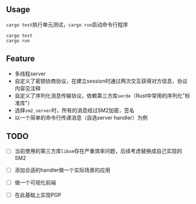 ## Usage

`cargo test`执行单元测试，`cargo run`启动命令行程序

```
cargo test
cargo run
```

## Feature

- 多线程server
- 自定义了密钥协商协议，在建立session时通过两次交互获得对方信息，协议内容见注释
- 自定义了序列化消息传输协议，依赖第三方库`serde`（Rust中常用的序列化"标准库"）
- 选择`sm2_server`时，所有的消息经过SM2加密，签名
- 以一个简单的命令行传递消息（自选server handler）为例

## TODO

- [ ] 当前使用的第三方库`libsm`存在严重效率问题，后续考虑替换成自己实现的SM2
- [ ] 添加合适的handler做一个实际场景的应用
- [ ] 做一个可视化前端
- [ ] 在此基础上实现PGP

